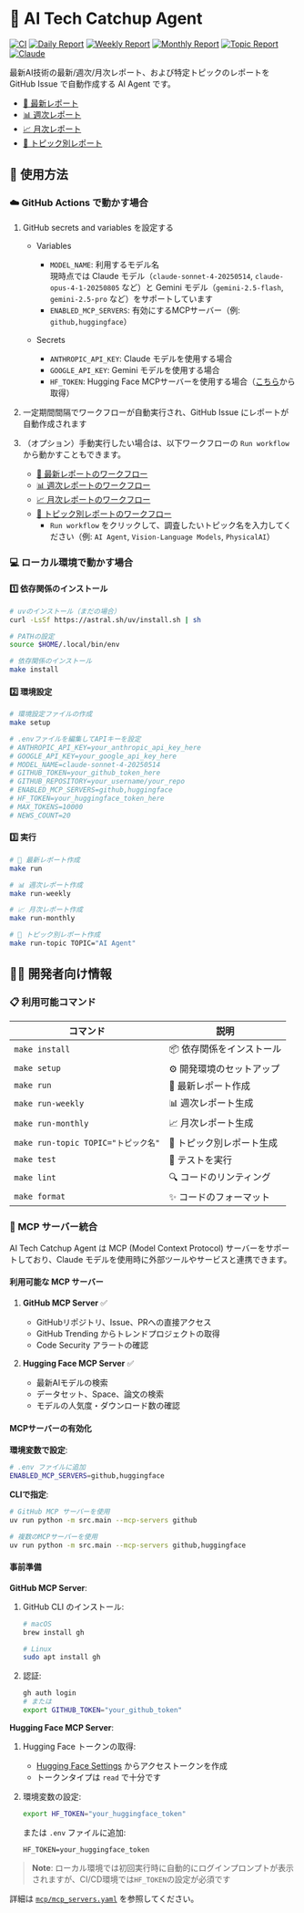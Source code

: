 # 🤖 AI Tech Catchup Agent

[![CI](https://github.com/Yagami360/ai-tech-catchup-agent/actions/workflows/ci.yml/badge.svg)](https://github.com/Yagami360/ai-tech-catchup-agent/actions/workflows/ci.yml)
[![Daily Report](https://github.com/Yagami360/ai-tech-catchup-agent/actions/workflows/daily-report.yml/badge.svg)](https://github.com/Yagami360/ai-tech-catchup-agent/actions/workflows/daily-report.yml)
[![Weekly Report](https://github.com/Yagami360/ai-tech-catchup-agent/actions/workflows/weekly-report.yml/badge.svg)](https://github.com/Yagami360/ai-tech-catchup-agent/actions/workflows/weekly-report.yml)
[![Monthly Report](https://github.com/Yagami360/ai-tech-catchup-agent/actions/workflows/monthly-report.yml/badge.svg)](https://github.com/Yagami360/ai-tech-catchup-agent/actions/workflows/monthly-report.yml)
[![Topic Report](https://github.com/Yagami360/ai-tech-catchup-agent/actions/workflows/topic-report.yml/badge.svg)](https://github.com/Yagami360/ai-tech-catchup-agent/actions/workflows/topic-report.yml)
[![Claude](https://github.com/Yagami360/ai-tech-catchup-agent/actions/workflows/claude.yml/badge.svg)](https://github.com/Yagami360/ai-tech-catchup-agent/actions/workflows/claude.yml)

最新AI技術の最新/週次/月次レポート、および特定トピックのレポートを GitHub Issue で自動作成する AI Agent です。

- [📅 最新レポート](https://github.com/Yagami360/ai-tech-catchup-agent/issues?q=is%3Aissue%20state%3Aopen%20label%3Areport)
- [📊 週次レポート](https://github.com/Yagami360/ai-tech-catchup-agent/issues?q=is%3Aissue%20state%3Aopen%20label%3Aweekly-report)
- [📈 月次レポート](https://github.com/Yagami360/ai-tech-catchup-agent/issues?q=is%3Aissue%20state%3Aopen%20label%3Amonthly-report)
- [🎯 トピック別レポート](https://github.com/Yagami360/ai-tech-catchup-agent/issues?q=is%3Aissue%20state%3Aopen%20label%3Atopic-report)


## 🚀 使用方法

### ☁️ GitHub Actions で動かす場合

1. GitHub secrets and variables を設定する

    - Variables<br>
        - `MODEL_NAME`: 利用するモデル名<br>
            現時点では Claude モデル（`claude-sonnet-4-20250514`, `claude-opus-4-1-20250805` など）と Gemini モデル（`gemini-2.5-flash`, `gemini-2.5-pro` など）をサポートしています
        - `ENABLED_MCP_SERVERS`: 有効にするMCPサーバー（例: `github,huggingface`）<br>

    - Secrets<br>
        - `ANTHROPIC_API_KEY`: Claude モデルを使用する場合<br>
        - `GOOGLE_API_KEY`: Gemini モデルを使用する場合<br>
        - `HF_TOKEN`: Hugging Face MCPサーバーを使用する場合（[こちら](https://huggingface.co/settings/tokens)から取得）<br>

1. 一定期間間隔でワークフローが自動実行され、GitHub Issue にレポートが自動作成されます

1. （オプション）手動実行したい場合は、以下ワークフローの `Run workflow` から動かすこともできます。

    - [📅 最新レポートのワークフロー](https://github.com/Yagami360/ai-tech-catchup-agent/actions/workflows/daily-report.yml)
    - [📊 週次レポートのワークフロー](https://github.com/Yagami360/ai-tech-catchup-agent/actions/workflows/weekly-report.yml)
    - [📈 月次レポートのワークフロー](https://github.com/Yagami360/ai-tech-catchup-agent/actions/workflows/monthly-report.yml)
    - [🎯 トピック別レポートのワークフロー](https://github.com/Yagami360/ai-tech-catchup-agent/actions/workflows/topic-report.yml)
        - `Run workflow` をクリックして、調査したいトピック名を入力してください（例: `AI Agent`, `Vision-Language Models`, `PhysicalAI`）

### 💻 ローカル環境で動かす場合

#### 1️⃣ 依存関係のインストール

```bash
# uvのインストール（まだの場合）
curl -LsSf https://astral.sh/uv/install.sh | sh

# PATHの設定
source $HOME/.local/bin/env

# 依存関係のインストール
make install
```

#### 2️⃣ 環境設定

```bash
# 環境設定ファイルの作成
make setup

# .envファイルを編集してAPIキーを設定
# ANTHROPIC_API_KEY=your_anthropic_api_key_here
# GOOGLE_API_KEY=your_google_api_key_here
# MODEL_NAME=claude-sonnet-4-20250514
# GITHUB_TOKEN=your_github_token_here
# GITHUB_REPOSITORY=your_username/your_repo
# ENABLED_MCP_SERVERS=github,huggingface
# HF_TOKEN=your_huggingface_token_here
# MAX_TOKENS=10000
# NEWS_COUNT=20
```

#### 3️⃣ 実行

```bash
# 📰 最新レポート作成
make run

# 📊 週次レポート作成
make run-weekly

# 📈 月次レポート作成
make run-monthly

# 🎯 トピック別レポート作成
make run-topic TOPIC="AI Agent"
```

## 👨‍💻 開発者向け情報

### 📋 利用可能コマンド

| コマンド | 説明 |
|---------|------|
| `make install` | 📦 依存関係をインストール |
| `make setup` | ⚙️ 開発環境のセットアップ |
| `make run` | 📰 最新レポート作成 |
| `make run-weekly` | 📊 週次レポート生成 |
| `make run-monthly` | 📈 月次レポート生成 |
| `make run-topic TOPIC="トピック名"` | 🎯 トピック別レポート生成 |
| `make test` | 🧪 テストを実行 |
| `make lint` | 🔍 コードのリンティング |
| `make format` | ✨ コードのフォーマット |

### 🔌 MCP サーバー統合

AI Tech Catchup Agent は MCP (Model Context Protocol) サーバーをサポートしており、Claude モデルを使用時に外部ツールやサービスと連携できます。

#### 利用可能な MCP サーバー

1. **GitHub MCP Server** ✅
   - GitHubリポジトリ、Issue、PRへの直接アクセス
   - GitHub Trending からトレンドプロジェクトの取得
   - Code Security アラートの確認

2. **Hugging Face MCP Server** ✅
   - 最新AIモデルの検索
   - データセット、Space、論文の検索
   - モデルの人気度・ダウンロード数の確認

#### MCPサーバーの有効化

**環境変数で設定**:
```bash
# .env ファイルに追加
ENABLED_MCP_SERVERS=github,huggingface
```

**CLIで指定**:
```bash
# GitHub MCP サーバーを使用
uv run python -m src.main --mcp-servers github

# 複数のMCPサーバーを使用
uv run python -m src.main --mcp-servers github,huggingface
```

#### 事前準備

**GitHub MCP Server**:
1. GitHub CLI のインストール:
   ```bash
   # macOS
   brew install gh
   
   # Linux
   sudo apt install gh
   ```

2. 認証:
   ```bash
   gh auth login
   # または
   export GITHUB_TOKEN="your_github_token"
   ```

**Hugging Face MCP Server**:
1. Hugging Face トークンの取得:
   - [Hugging Face Settings](https://huggingface.co/settings/tokens) からアクセストークンを作成
   - トークンタイプは `read` で十分です

2. 環境変数の設定:
   ```bash
   export HF_TOKEN="your_huggingface_token"
   ```

   または `.env` ファイルに追加:
   ```
   HF_TOKEN=your_huggingface_token
   ```

> **Note**: ローカル環境では初回実行時に自動的にログインプロンプトが表示されますが、CI/CD環境では`HF_TOKEN`の設定が必須です

詳細は [`mcp/mcp_servers.yaml`](mcp/mcp_servers.yaml) を参照してください。
